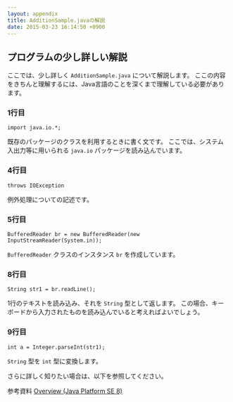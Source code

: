 ```yaml
---
layout: appendix
title: AdditionSample.javaの解説
date: 2015-03-23 16:14:50 +0900
---
```



プログラムの少し詳しい解説
--------------------------

ここでは、少し詳しく `AdditionSample.java` について解説します。
ここの内容をきちんと理解するには、Java言語のことを深くまで理解している必要があります。

### 1行目

    import java.io.*;

既存のパッケージのクラスを利用するときに書く文です。
ここでは、システム入出力等に用いられる `java.io` パッケージを読み込んでいます。

### 4行目

    throws IOException

例外処理についての記述です。

### 5行目

    BufferedReader br = new BufferedReader(new InputStreamReader(System.in));

`BufferedReader` クラスのインスタンス `br` を作成しています。

### 8行目

    String str1 = br.readLine();

1行のテキストを読み込み、それを `String` 型として返します。
この場合、キーボードから入力されたものを読み込んでいると考えればよいでしょう。

### 9行目

    int a = Integer.parseInt(str1);

`String` 型を `int` 型に変換します。

さらに詳しく知りたい場合は、以下を参照してください。

<span class="label label-info">参考資料</span> [Overview (Java Platform SE 8)](https://docs.oracle.com/javase/jp/8/docs/api/index.html)
